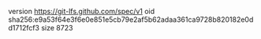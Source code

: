 version https://git-lfs.github.com/spec/v1
oid sha256:e9a53f64e3f6e0e851e5cb79e2af5b62adaa361ca9728b820182e0dd1712fcf3
size 8723
